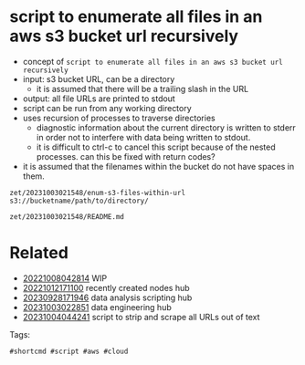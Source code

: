 # script to enumerate all files in an aws s3 bucket url recursively

- concept of `script to enumerate all files in an aws s3 bucket url recursively`
- input: s3 bucket URL, can be a directory
  - it is assumed that there will be a trailing slash in the URL
- output: all file URLs are printed to stdout
- script can be run from any working directory
- uses recursion of processes to traverse directories
  - diagnostic information about the current directory is written to stderr in order not to interfere with data being written to stdout.
  - it is difficult to ctrl-c to cancel this script because of the nested processes. can this be fixed with return codes?
- it is assumed that the filenames within the bucket do not have spaces in them.

```
zet/20231003021548/enum-s3-files-within-url s3://bucketname/path/to/directory/
```

` zet/20231003021548/README.md `

# Related

- [20221008042814](/zet/20221008042814/README.md) WIP
- [20221012171100](/zet/20221012171100/README.md) recently created nodes hub
- [20230928171946](/zet/20230928171946/README.md) data analysis scripting hub
- [20231003022851](/zet/20231003022851/README.md) data engineering hub
- [20231004044241](/zet/20231004044241/README.md) script to strip and scrape all URLs out of text

Tags:

    #shortcmd #script #aws #cloud

